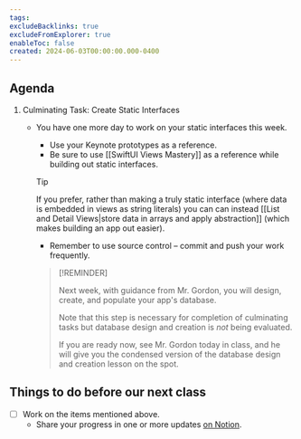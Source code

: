 ```yaml
---
tags:
excludeBacklinks: true
excludeFromExplorer: true
enableToc: false
created: 2024-06-03T00:00:00.000-0400
---
```

## Agenda

1. Culminating Task: Create Static Interfaces
	- You have one more day to work on your static interfaces this week.
		- Use your Keynote prototypes as a reference. 
		- Be sure to use [[SwiftUI Views Mastery]] as a reference while building out static interfaces.
		> [!TIP]
		> 
		> If you prefer, rather than making a truly static interface (where data is embedded in views as string literals) you can can instead [[List and Detail Views|store data in arrays and apply abstraction]] (which makes building an app out easier).
		- Remember to use source control – commit and push your work frequently.
		  
		> [!REMINDER]
		> 
		> Next week, with guidance from Mr. Gordon, you will design, create, and populate your app's database.
		> 
		> Note that this step is necessary for completion of culminating tasks but database design and creation is *not* being evaluated.
		> 
		> If you are ready now, see Mr. Gordon today in class, and he will give you the condensed version of the database design and creation lesson on the spot.

## Things to do before our next class
- [ ] Work on the items mentioned above.
	- Share your progress in one or more updates [on Notion](https://notion.so).